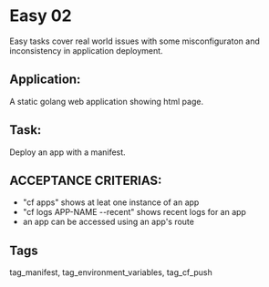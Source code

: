 # Easy 02
Easy tasks cover real world issues with some misconfiguraton 
and inconsistency in application deployment.

## Application:
A static golang web application showing html page. 

## Task:
Deploy an app with a manifest.

## ACCEPTANCE CRITERIAS:
- "cf apps" shows at leat one instance of an app
- "cf logs APP-NAME --recent" shows recent logs for an app
- an app can be accessed using an app's route

## Tags
tag_manifest, tag_environment_variables, tag_cf_push
